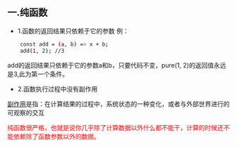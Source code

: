 ## 一.纯函数

* 1.函数的返回结果只依赖于它的参数  例：
```bash
    const add = (a, b) => x + b;
    add(1, 2); //3
```
 add的返回结果只依赖于它的参数a和b，只要代码不变，pure(1, 2)的返回值永远是3,此为第一个条件。

* 2.函数执行过程中没有副作用

[副作用](./sideEffect.md)是指：在计算结果的过程中，系统状态的一种变化，或者与外部世界进行的可观察的交互

<font color=red >纯函数很严格，也就是说你几乎除了计算数据以外什么都不能干，计算的时候还不能依赖除了函数参数以外的数据。</font>
